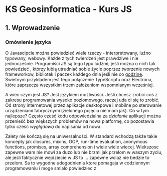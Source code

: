 # KS Geosinformatica - Kurs JS

## 1.  Wprowadzenie

### Omówienie języka

O Javascipcie można powiedzieć wiele rzeczy - interpretowany, luźno typowany, webowy. Każde z tych twierdzeń jest prawdziwe i nie jednocześnie. Programiści JS są tego typu ludźmi, jeśli można o nich tak powiedzieć , którzy lubią utrudniać sobie życie poprzez tworzenie nowych frameworkow, bibliotek i paczek każdego dnia jeśli nie co [godzine](https://dayssincelastjavascriptframework.com/).  Świetnym przykładem jest tego połączenie TypeScriptu oraz Electrona, które zaprzecza wszystkim trzem założeniom wspomnianym wcześniej.

A wiec czym jest JS? Jest językiem możliwości. Jeśli chcesz zrobić coś z zakresu programowania wysoko poziomowego, raczej uda ci się to zrobić. Od strony internetowej przez aplikacje desktopowe i mobilne po sterowanie urządzeniami fabrycznymi (zielonego pojęcia nie mam jak). Co w tym najlepsze? Często cześć kodu odpowiedzialna za _działanie_ aplikacji można przenieść bez większych problemów na nowa platformę, co pozostawia tylko cześć _wyglądową_ do napisania od nowa.

Zalety nie kończą się na uniwersalności. W standard wchodzą także takie koncepty jak closures, mixins, OOP, run-time evaluation, anonymous functions, promises, array comprehension i wiele wiele wiecej. Wiekszosc zapewne wam nie mowi za duzo lub nie brzmi jak przelom w waszym zyciu, ale jesli faktycznie wejdziecie w JS to ... zapewne wciaz nie bedzie to przelom.  Sa to wygodne udogodnienia ktore pomagaja w codziennym programowaniu i moge smialo powiedziec z
<!--stackedit_data:
eyJoaXN0b3J5IjpbMTQyNTE1Nzg3MywtODQ4NjU3NTAyLDE0NT
IwOTA4M119
-->